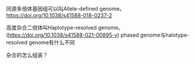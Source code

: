 同源多倍体基因组可以叫Allele-defined genome。https://doi.org/10.1038/s41588-018-0237-2

高度杂合二倍体叫Haplotype-resolved genome。(https://doi.org/10.1038/s41588-021-00895-y)
phased genome与halotype-resolved genome有什么不同



杂合的怎么组装？


